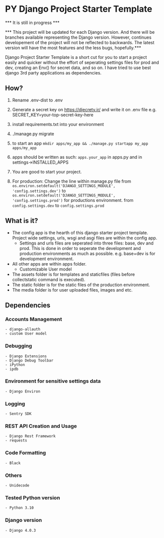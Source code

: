 # PY Django Project Starter Template

*** It is still in progress ***

*** This project will be updated for each Django version. And there will be branches available representing the Django version. However, continues developement of the project will not be reflected to backwards. The latest version will have the most features and the less bugs, hopefully.***

Django Project Starter Template is a short cut for you to start a project easily and quicker without the effort of seperating settings files for prod and dev, creating an Env() for secret data, and so on. I have tried to use best django 3rd party applications as dependencies.

## How?
1. Rename .env-dist to .env
2. Generate a secret key on https://djecrety.ir/ and write it on .env file e.g. SECRET_KEY=your-top-secret-key-here
3. install requirements.txt into your environment
4. ./manage.py migrate
5. to start an app
    `mkdir apps/my_app && ./manage.py startapp my_app apps/my_app`
6. apps should be written as such: `apps.your_app` in apps.py and in settings->INSTALLED_APPS
7. You are good to start your project.

8. For production:
Change the line within manage.py file from `os.environ.setdefault('DJANGO_SETTINGS_MODULE', 'config.settings.dev')` to `os.environ.setdefault('DJANGO_SETTINGS_MODULE', 'config.settings.prod')` for productions environment. from `config.settings.dev` to `config.settings.prod`  

## What is it?
* The config app is the hearth of this django starter project template. Project wide settings, urls, wsgi and asgi files are within the config app.
    * Settings and urls files are seperated into three files: base, dev and prod. This is done in order to seperate the development and production environments as much as possible. e.g. base+dev is for development environment.
* All other apps are within apps folder.
    * Customizable User model
* The assets folder is for templates and staticfiles (files before collectstatic command is executed).
* The static folder is for the static files of the production environment.
* The media folder is for user uploaded files, images and etc.

## Dependencies
### Accounts Management
    - django-allauth
    - custom User model

### Debugging
    - Django Extensions
    - Django Debug Toolbar
    - iPython
    - ipdb

### Environment for sensitive settings data
    - Django Environ

### Logging
    - Sentry SDK

### REST API Creation and Usage
    - Django Rest Framework
    - requests

### Code Formatting
    - Black

### Others
    - Unidecode

### Tested Python version
    - Python 3.10

### Django version
    - Django 4.0.3
